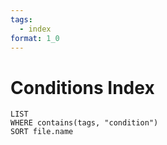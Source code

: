 ```yaml
---
tags:
  - index
format: 1_0
---
```

# Conditions Index

```dataview  
LIST
WHERE contains(tags, "condition") 
SORT file.name
```